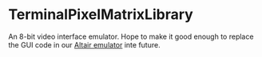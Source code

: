 # TerminalPixelMatrixLibrary
An 8-bit video interface emulator. Hope to make it good enough to replace the GUI code in our [Altair emulator](https://github.com/tomas-hakansson/A-BASIC-Language) inte future.
